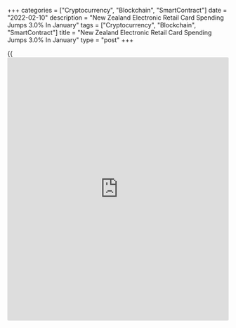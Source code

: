 +++
categories = ["Cryptocurrency", "Blockchain", "SmartContract"]
date = "2022-02-10"
description = "New Zealand Electronic Retail Card Spending Jumps 3.0% In January"
tags = ["Cryptocurrency", "Blockchain", "SmartContract"]
title = "New Zealand Electronic Retail Card Spending Jumps 3.0% In January"
type = "post"
+++

{{<iframe id="large-banner" src="https://www.bounty.group/#slide=22.0" width="100%" height="600" scrolling="no" style="border: 0px solid rgb(216, 221, 230); border-radius: 3px;">}}

The value of electronic retail card spending was a seasonally adjusted
3.0 percent on month in January, Statistics New Zealand said on Friday -
accelerating from the 0.3 percent gain in December.

By spending category, the movements were: durables, up NZ$54 million
(3.3 percent); consumables, up NZ$44 million (1.8 percent); fuel, up
NZ$15 million (2.7 percent); apparel, no change from previous month; and
motor vehicles (excluding fuel), down NZ$1 million (0.4 percent).

On a yearly basis, retail card spending climbed 5.7 percent - up from
4.2 percent in the previous month.

In actual [terms](https://www.fintechee.com/terms/), cardholders made 151 million transactions across all
industries in January 2022, with an average value of NZ$54 per
transaction. The total amount spent using electronic cards was NZ$8.2
billion.

For comments and feedback [contact](https://www.playgroundfx.com/contact/): editorial@rtt[news](https://www.letsplayfx.com/blog/forex-news-website/).com

[Economic News][1]

 **What parts of the world are seeing the best (and worst) economic
performances lately? Click[here][2] to check out our [Econ Scorecard][2]
and find out! See up-to-the-moment [ranking](https://www.playgroundfx.com/blog/crypto-exchange-ranking/)s for the best and worst
performers in [GDP][3], [unemployment rate][4], [inflation][5] and much
more.**

   1. www.rtt[news](https://www.letsplayfx.com/blog/forex-news-website/).com/Content/EconomicNews.aspx
   2. www.rtt[news](https://www.letsplayfx.com/blog/forex-news-website/).com/economic-scorecard/world-rank/unemployment-rate/highest-performance.aspx
   3. www.rtt[news](https://www.letsplayfx.com/blog/forex-news-website/).com/economic-scorecard/world-rank/GDP/highest-performance.aspx
   4. www.rtt[news](https://www.letsplayfx.com/blog/forex-news-website/).com/economic-scorecard/world-rank/unemployment-rate/lowest-performance.aspx
   5. www.rtt[news](https://www.letsplayfx.com/blog/forex-news-website/).com/economic-scorecard/world-rank/CPI/highest-performance.aspx